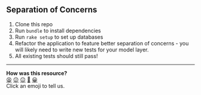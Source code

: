 ## Separation of Concerns

1. Clone this repo
2. Run `bundle` to install dependencies
3. Run `rake setup` to set up databases
4. Refactor the application to feature better separation of concerns - you will likely need to write new tests for your model layer.
5. All existing tests should still pass!

<!-- BEGIN GENERATED SECTION DO NOT EDIT -->

---

**How was this resource?**  
[😫](https://airtable.com/shrUJ3t7KLMqVRFKR?prefill_Repository=skills-workshops&prefill_File=how_the_web_works/separating-concerns/README.md&prefill_Sentiment=😫) [😕](https://airtable.com/shrUJ3t7KLMqVRFKR?prefill_Repository=skills-workshops&prefill_File=how_the_web_works/separating-concerns/README.md&prefill_Sentiment=😕) [😐](https://airtable.com/shrUJ3t7KLMqVRFKR?prefill_Repository=skills-workshops&prefill_File=how_the_web_works/separating-concerns/README.md&prefill_Sentiment=😐) [🙂](https://airtable.com/shrUJ3t7KLMqVRFKR?prefill_Repository=skills-workshops&prefill_File=how_the_web_works/separating-concerns/README.md&prefill_Sentiment=🙂) [😀](https://airtable.com/shrUJ3t7KLMqVRFKR?prefill_Repository=skills-workshops&prefill_File=how_the_web_works/separating-concerns/README.md&prefill_Sentiment=😀)  
Click an emoji to tell us.

<!-- END GENERATED SECTION DO NOT EDIT -->
